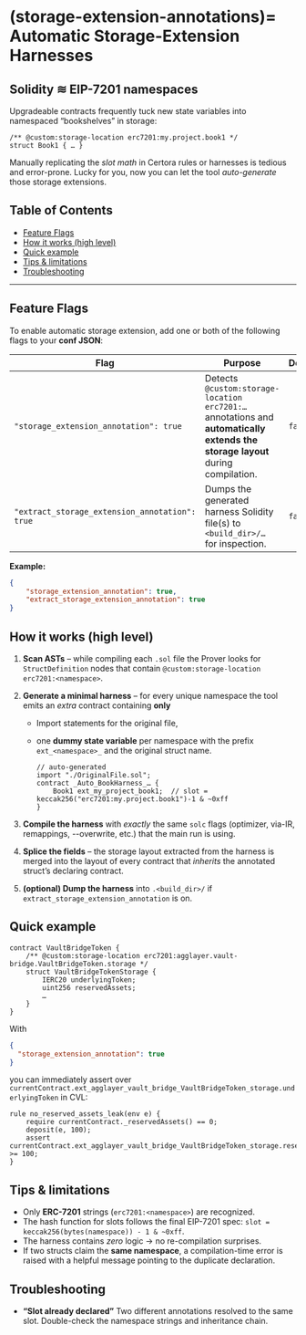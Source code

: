 (storage-extension-annotations)=
Automatic Storage-Extension Harnesses
=====================================

Solidity ≋ EIP-7201 namespaces
------------------------------

Upgradeable contracts frequently tuck new state variables into
namespaced “bookshelves” in storage:

```solidity
/** @custom:storage-location erc7201:my.project.book1 */
struct Book1 { … }
````

Manually replicating the *slot math* in Certora rules or harnesses is
tedious and error-prone.
Lucky for you, now you can let the tool
*auto-generate* those storage extensions.

## Table of Contents

- [Feature Flags](#feature-flags)
- [How it works (high level)](#how-it-works-high-level)
- [Quick example](#quick-example)
- [Tips & limitations](#tips--limitations)
- [Troubleshooting](#troubleshooting)

---
    
## Feature Flags

To enable automatic storage extension, add one or both of the following flags to your **conf JSON**:

| Flag                                           | Purpose                                                                                                                                | Default |
| ---------------------------------------------- | -------------------------------------------------------------------------------------------------------------------------------------- | ------- |
| `"storage_extension_annotation": true         `| Detects `@custom:storage-location erc7201:…` annotations and **automatically extends the storage layout** during compilation.           | `false` |
| `"extract_storage_extension_annotation": true` | Dumps the generated harness Solidity file(s) to `<build_dir>/…` for inspection.                            | `false` |

**Example:**

```json
{
    "storage_extension_annotation": true,
    "extract_storage_extension_annotation": true
}
```

## How it works (high level)

1. **Scan ASTs** – while compiling each `.sol` file the Prover looks for
   `StructDefinition` nodes that contain
   `@custom:storage-location erc7201:<namespace>`.

2. **Generate a minimal harness** – for every unique namespace the tool
   emits an *extra* contract containing **only**

   * Import statements for the original file,
   * one **dummy state variable** per namespace with the prefix
     `ext_<namespace>_` and the original struct name.

     ```solidity
     // auto-generated
     import "./OriginalFile.sol";
     contract _Auto_BookHarness_… {
         Book1 ext_my_project_book1;  // slot = keccak256("erc7201:my.project.book1")-1 & ~0xff
     }
     ```

3. **Compile the harness** with *exactly* the same `solc` flags
   (optimizer, via-IR, remappings, --overwrite, etc.) that the main run
   is using.

4. **Splice the fields** – the storage layout extracted from the harness
   is merged into the layout of every contract that *inherits* the
   annotated struct’s declaring contract.

5. **(optional) Dump the harness** into
   `.<build_dir>/` if
   `extract_storage_extension_annotation` is on.

## Quick example

```solidity
contract VaultBridgeToken {
    /** @custom:storage-location erc7201:agglayer.vault-bridge.VaultBridgeToken.storage */
    struct VaultBridgeTokenStorage {
        IERC20 underlyingToken;
        uint256 reservedAssets;
        …
    }
}
```

With

```json
{
  "storage_extension_annotation": true
}
```

you can immediately assert over `currentContract.ext_agglayer_vault_bridge_VaultBridgeToken_storage.underlyingToken`
in CVL:

```cvl
rule no_reserved_assets_leak(env e) {
    require currentContract._reservedAssets() == 0;
    deposit(e, 100);
    assert currentContract.ext_agglayer_vault_bridge_VaultBridgeToken_storage.reservedAssets >= 100;
}
```

## Tips & limitations

* Only **ERC-7201** strings (`erc7201:<namespace>`) are recognized.
* The hash function for slots follows the final EIP-7201 spec:
  `slot = keccak256(bytes(namespace)) - 1 & ~0xff`.
* The harness contains *zero* logic → no re-compilation surprises.
* If two structs claim the **same namespace**, a compilation-time error
  is raised with a helpful message pointing to the duplicate
  declaration.

## Troubleshooting

* **“Slot already declared”**
  Two different annotations resolved to the same slot. Double-check the
  namespace strings and inheritance chain.
